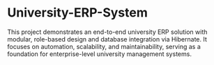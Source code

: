 # University-ERP-System
This project demonstrates an end-to-end university ERP solution with modular, role-based design and database integration via Hibernate. It focuses on automation, scalability, and maintainability, serving as a foundation for enterprise-level university management systems.
